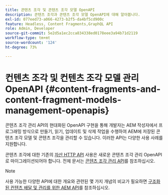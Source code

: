 ```yaml
---
title: 콘텐츠 조각 및 콘텐츠 조각 모델 OpenAPI
description: 콘텐츠 조각과 콘텐츠 조각 모델 OpenAPI에 대해 알아봅니다.
exl-id: 077eed73-a066-4273-b2f5-da4bf5cd900c
feature: Headless, Content Fragments,GraphQL API
role: Admin, Developer
source-git-commit: 5e2d5a1ec2cca834338ed0178eee3a94b71d2119
workflow-type: tm+mt
source-wordcount: '124'
ht-degree: 73%

---
```


# 컨텐츠 조각 및 컨텐츠 조각 모델 관리 OpenAPI {#content-fragments-and-content-fragment-models-management-openapis}

콘텐츠 조각 관리 API의 현대화된 OpenAPI 구현을 통해 개발자는 AEM 작성자에서 프로그래밍 방식으로 만들기, 읽기, 업데이트 및 삭제 작업을 수행하여 AEM에 저장된 콘텐츠 조각 모델 및 콘텐츠 조각을 관리할 수 있습니다. 이러한 API는 다양한 사용 사례를 지원합니다.

콘텐츠 조각에 대한 기존의 [자산 HTTP API](https://experienceleague.adobe.com/ko/docs/experience-manager-cloud-service/content/assets/admin/mac-api-assets) 사용은 새로운 콘텐츠 조각 관리 OpenAPI로 마이그레이션되어야 합니다. 전체 문서는 [ 콘텐츠 조각 관리 API](https://developer.adobe.com/experience-cloud/experience-manager-apis/api/stable/sites/)를 참조하십시오.

>[!NOTE]
>
>사용 가능한 다양한 API에 대한 개요와 관련된 몇 가지 개념의 비교가 필요하면 [구조화된 컨텐츠 배달 및 관리를 위한 AEM API](/help/headless/apis-headless-and-content-fragments.md)를 참조하십시오.